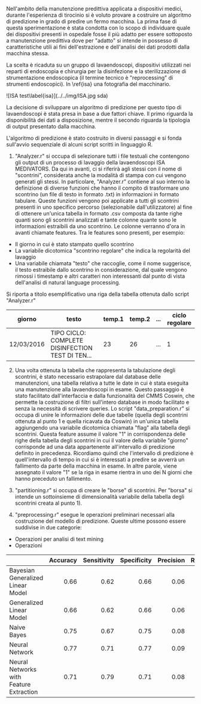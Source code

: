 
Nell'ambito della manutenzione predittiva applicata a dispositivi medici, durante l'esperienza di tirocinio si è voluto provare a costruire un algoritmo di predizione in grado di predire un fermo macchina. La prima fase di questa sperimentazione è stata condotta con lo scopo di individuare quale dei dispositivi presenti in ospedale fosse il più adatto per essere sottoposto a manutenzione predittiva dove per "adatto" si intende in possesso di caratteristiche utili ai fini dell'estrazione e dell'analisi dei dati prodotti dalla macchina stessa.

La scelta è ricaduta su un gruppo di lavaendoscopi,  dispositivi utilizzati nei reparti di endoscopia e chirurgia per la disinfezione e la sterilizzazione di strumentazione endoscopica (il termine tecnico è "reprocessing" di strumenti endoscopici). In \ref{isa} una fotografia del macchinario.

![ISA test\label{isa}](../../img/ISA.jpg sda)

La decisione di sviluppare un algoritmo di predizione per questo tipo di lavaendoscopi è stata presa in base a due fattori chiave. Il primo riguarda la disponibilità dei dati a disposizione, mentre il secondo riguarda la tipologia di output presentato dalla macchina.

L'algoritmo di predizione è stato costruito in diversi passaggi e si fonda sull'avvio sequenziale di alcuni script scritti in linguaggio R.

1) "Analyzer.r" si occupa di selezionare tutti i file testuali che contengono gli output di un processo di lavaggio della lavaendoscopi ISA MEDIVATORS. Da qui in avanti, ci si riferirà agli stessi con il nome di "scontrini", considerata anche la modalità di stampa con cui vengono generati gli stessi. In particolare, "Analyzer.r" contiene al suo interno la definizione di diverse funzioni che hanno il compito di trasformare uno scontrino (un file di testo in formato .txt) in informazioni in formato tabulare. Queste funzioni vengono poi applicate a tutti gli scontrini presenti in uno specifico percorso (selezionabile dall'utilizzatore) al fine di ottenere un'unica tabella in formato .csv composta da tante righe quanti sono gli scontrini analizzati e tante colonne quante sono le informazioni estraibili da uno scontrino. Le colonne verranno d'ora in avanti chiamate features. Tra le features sono presenti, per esempio:
  - Il giorno in cui è stato stampato quello scontrino
  - La variabile dicotomica "scontrino regolare" che indica la regolarità del lavaggio
  - Una variabile chiamata "testo" che raccoglie, come il nome suggerisce, il testo estraibile dallo scontrino in considerazione, dal quale vengono rimossi i timestamp e altri caratteri non interessanti dal punto di vista dell'analisi di natural language processing.

  Si riporta a titolo esemplificativo una riga della tabella ottenuta dallo script "Analyzer.r"

giorno|testo|temp.1|temp.2|...|ciclo regolare|
------|-----|------|------|---|--------------|
12/03/2016|TIPO CICLO: COMPLETE DISINFECTION TEST DI TEN...|23|26|...|1|

2) Una volta ottenuta la tabella che rappresenta la tabulazione degli scontrini, è stato necessario estrapolare dal database delle manutenzioni, una tabella relativa a tutte le date in cui è stata eseguita una manutenzione alla lavaendoscopi in esame. Questo passaggio è stato facilitato dall'interfaccia e dalla funzionalità del CMMS Coswin, che permette la costruzione di filtri sull'intero database in modo facilitato e senza la necessità di scrivere queries. Lo script "data_preparation.r" si occupa di unire le informazioni delle due tabelle (quella degli scontrini ottenuta al punto 1 e quella ricavata da Coswin) in un'unica tabella aggiungendo una variabile dicotomica chiamata "flag" alla tabella degli scontrini. Questa feature assume il valore "1" in corrispondenza delle righe della tabella degli scontrini in cui il valore della variabile "giorno" corrisponde ad una data appartenente all'intervallo di predizione definito in precedenza. Ricordiamo quindi che l'intervallo di predizione è quell'intervallo di tempo in cui si è interessati a predire se avverrà un fallimento da parte della macchina in esame. In altre parole, viene assegnato il valore "1" se la riga in esame rientra in uno dei N giorni che hanno preceduto un fallimento.

3) "partitioning.r" si occupa di creare le "borse" di scontrini. Per "borsa" si intende un sottoinsieme di dimensionalità variabile della tabella degli scontrini creata al punto 1).

4) "preprocessing.r" esegue le operazioni preliminari necessari alla costruzione del modello di predizione. Queste ultime possono essere suddivise in due categorie:
  - Operazioni per analisi di text mining
  - Operazioni



  |                              | Accuracy| Sensitivity| Specificity| Precision| Recall|
|:---------------------------------------|--------:|-----------:|-----------:|---------:|------:|
|Bayesian Generalized Linear Model       |     0.66|        0.62|        0.66|      0.06|   0.62|
|Generalized Linear Model                |     0.66|        0.62|        0.66|      0.06|   0.62|
|Naive Bayes                             |     0.75|        0.67|        0.75|      0.08|   0.67|
|Neural Network                          |     0.77|        0.71|        0.77|      0.09|   0.71|
|Neural Networks with Feature Extraction |     0.71|        0.79|        0.71|      0.08|   0.79|
